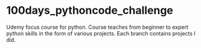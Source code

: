 # 100days_pythoncode_challenge
Udemy focus course for python. Course teaches from beginner to expert python skills in the form of various projects. Each branch contains projects I did.
